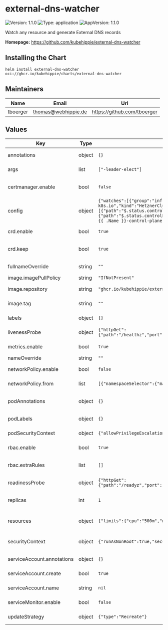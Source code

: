 # external-dns-watcher

![Version: 1.1.0](https://img.shields.io/badge/Version-1.1.0-informational?style=flat-square) ![Type: application](https://img.shields.io/badge/Type-application-informational?style=flat-square) ![AppVersion: 1.1.0](https://img.shields.io/badge/AppVersion-1.1.0-informational?style=flat-square)

Watch any resource and generate External DNS records

**Homepage:** <https://github.com/kubehippie/external-dns-watcher>

## Installing the Chart

```console
helm install external-dns-watcher oci://ghcr.io/kubehippie/charts/external-dns-watcher
```

## Maintainers

| Name | Email | Url |
| ---- | ------ | --- |
| tboerger | <thomas@webhippie.de> | <https://github.com/tboerger> |

## Values

| Key | Type | Default | Description |
|-----|------|---------|-------------|
| annotations | object | `{}` | Define additional annotations |
| args | list | `["-leader-elect"]` | Arguments for the controller |
| certmanager.enable | bool | `false` | Enable Cert Manager integration |
| config | object | `{"watches":[{"group":"infrastructure.cluster.x-k8s.io","kind":"HetznerCluster","paths":[{"path":"$.status.controlPlaneLoadBalancer.ipv4","type":"A"},{"path":"$.status.controlPlaneLoadBalancer.ipv6","type":"AAAA"}],"recordTemplate":"{{ .Name }}-control-plane.example.com","version":"v1beta1"}]}` | Config mounted into the controller |
| crd.enable | bool | `true` | Install CRDs if we provide some |
| crd.keep | bool | `true` | Enable to add a helm.sh/resource-policy annotation |
| fullnameOverride | string | `""` | Override the fullname |
| image.imagePullPolicy | string | `"IfNotPresent"` | Image pull policy |
| image.repository | string | `"ghcr.io/kubehippie/external-dns-watcher"` | Repository of the controller |
| image.tag | string | `""` | Tag of the controller |
| labels | object | `{}` | Define additional labels |
| livenessProbe | object | `{"httpGet":{"path":"/healthz","port":"healthz"},"initialDelaySeconds":15,"periodSeconds":20}` | Liveness probe for the controller |
| metrics.enable | bool | `true` | Enable the export of metrics |
| nameOverride | string | `""` | Override the name |
| networkPolicy.enable | bool | `false` | Enable builtin network policies |
| networkPolicy.from | list | `[{"namespaceSelector":{"matchLabels":{"metrics":"enabled"}}}]` | Match to allow the ingress traffic |
| podAnnotations | object | `{}` | Define additional annotations for the pod |
| podLabels | object | `{}` | Define additional labels for the pod |
| podSecurityContext | object | `{"allowPrivilegeEscalation":false,"capabilities":{"drop":["ALL"]}}` | Security context for the controller |
| rbac.enable | bool | `true` | Enable role-based access control |
| rbac.extraRules | list | `[]` | Extra rules for the role of the controller |
| readinessProbe | object | `{"httpGet":{"path":"/readyz","port":"healthz"},"initialDelaySeconds":5,"periodSeconds":10}` | Readiness probe for the controller |
| replicas | int | `1` | Number of replicas for the controller |
| resources | object | `{"limits":{"cpu":"500m","memory":"128Mi"},"requests":{"cpu":"10m","memory":"64Mi"}}` | Resources available for the controller |
| securityContext | object | `{"runAsNonRoot":true,"seccompProfile":{"type":"RuntimeDefault"}}` | Security context for the deployment |
| serviceAccount.annotations | object | `{}` | Annotations for service account |
| serviceAccount.create | bool | `true` | Create a service account |
| serviceAccount.name | string | `nil` | Service account name |
| serviceMonitor.enable | bool | `false` | Enable a service monitor |
| updateStrategy | object | `{"type":"Recreate"}` | Update strategy for deployment |

